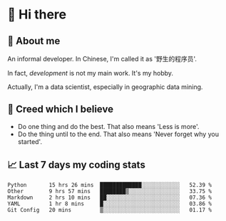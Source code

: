 # 👋 Hi there

## :speech_balloon: About me

An informal developer. In Chinese, I'm called it as '野生的程序员'.

In fact, _development_ is not my main work. It's my hobby.

Actually, I'm a data scientist, especially in geographic data mining.

## :see_no_evil: Creed which I believe

- Do one thing and do the best. That also means 'Less is more'.
- Do the thing until to the end. That also means 'Never forget why you started'.

## :chart_with_upwards_trend: Last 7 days my coding stats

<!--START_SECTION:waka-->
```text
Python       15 hrs 26 mins  █████████████░░░░░░░░░░░░   52.39 % 
Other        9 hrs 57 mins   ████████▒░░░░░░░░░░░░░░░░   33.75 % 
Markdown     2 hrs 10 mins   ██░░░░░░░░░░░░░░░░░░░░░░░   07.36 % 
YAML         1 hr 8 mins     █░░░░░░░░░░░░░░░░░░░░░░░░   03.86 % 
Git Config   20 mins         ▒░░░░░░░░░░░░░░░░░░░░░░░░   01.17 % 
```
<!--END_SECTION:waka-->
